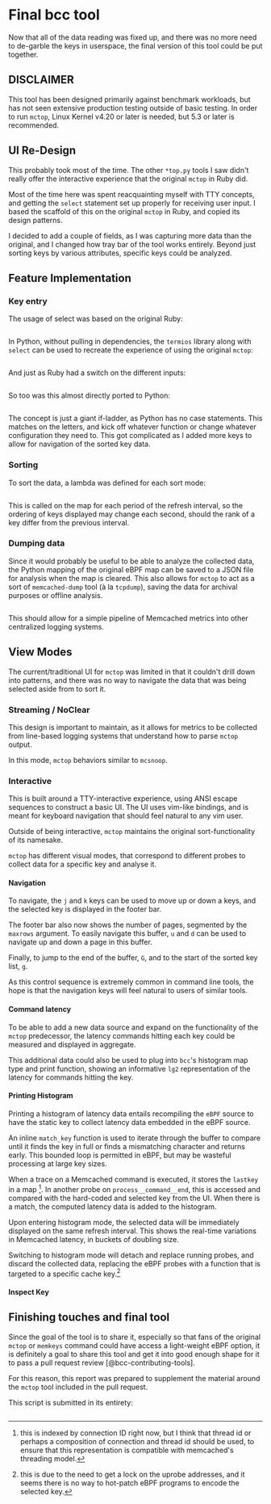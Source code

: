 # Final bcc tool

Now that all of the data reading was fixed up, and there was no more need to
de-garble the keys in userspace, the final version of this tool could be
put together.

## DISCLAIMER

This tool has been designed primarily against benchmark workloads, but has not
seen extensive production testing outside of basic testing. In order to run
`mctop`, Linux Kernel v4.20 or later is needed, but 5.3 or later is
recommended.

## UI Re-Design

This probably took most of the time. The other `*top.py` tools I saw didn't
really offer the interactive experience that the original `mctop` in Ruby did.

Most of the time here was spent reacquainting myself with TTY concepts, and
getting the `select` statement set up properly for receiving user input. I
based the scaffold of this on the original `mctop` in Ruby, and copied its
design patterns.

I decided to add a couple of fields, as I was capturing more data than the
original, and I changed how tray bar of the tool works entirely. Beyond just
sorting keys by various attributes, specific keys could be analyzed.

## Feature Implementation

### Key entry

The usage of select was based on the original Ruby:

```{.ruby include=src/mctop/lib/ui.rb startLine=152 endLine=169}
```

In Python, without pulling in dependencies, the `termios` library  along with
`select` can be used to recreate the experience of using the original `mctop`:

```{.python include=src/bcc/tools/mctop.py  startLine=166 endLine=171}
```

And just as Ruby had a switch on the different inputs:

```{.ruby include=src/mctop/bin/mctop startLine=36 endLine=62}
```

So too was this almost directly ported to Python:

```{.python include=src/bcc/tools/mctop.py  startLine=172 endLine=194}
```

The concept is just a giant if-ladder, as Python has no case statements. This
matches on the letters, and kick off whatever function or change whatever
configuration they need to. This got complicated as I added more keys to allow
for navigation of the sorted key data.

### Sorting

To sort the data, a lambda was defined for each sort mode:

```{.python include=src/bcc/tools/mctop.py  startLine=144 endLine=163}
```

This is called on the map for each period of the refresh interval, so the
ordering of keys displayed may change each second, should the rank of a key
differ from the previous interval.

### Dumping data

Since it would probably be useful to be able to analyze the collected data,
the Python mapping of the original eBPF map can be saved to a JSON file for
analysis when the map is cleared. This also allows for `mctop` to act as a sort
of `memcached-dump` tool (à la `tcpdump`), saving the data for archival purposes
or offline analysis.

```{.python include=src/bcc/tools/mctop.py  startLine=196 endLine=206}
```

This should allow for a simple pipeline of Memcached metrics into other
centralized logging systems.

## View Modes

The current/traditional UI for `mctop` was limited in that it couldn't drill
down into patterns, and there was no way to navigate the data that was being
selected aside from to sort it.

### Streaming / NoClear

This design is important to maintain, as it allows for metrics to be collected
from line-based logging systems that understand how to parse `mctop` output.

In this mode, `mctop` behaviors similar to `mcsnoop`.

### Interactive

This is built around a TTY-interactive experience, using ANSI escape
sequences to construct a basic UI. The UI uses vim-like bindings, and is meant
for keyboard navigation that should feel natural to any vim user.

Outside of being interactive, `mctop` maintains the original sort-functionality
of its namesake.

`mctop` has different visual modes, that correspond to different probes to
collect data for a specific key and analyse it.

#### Navigation

To navigate, the `j` and `k` keys can be used to move up or down a keys, and
the selected key is displayed in the footer bar.

The footer bar also now shows the number of pages, segmented by the `maxrows`
argument. To easily navigate this buffer, `u` and `d` can be used to navigate
up and down a page in this buffer.

Finally, to jump to the end of the buffer, `G`, and to the start of the sorted
 key list, `g`. 

As this control sequence is extremely common in command line tools, the hope is
that the navigation keys will feel natural to users of similar tools.

#### Command latency

To be able to add a new data source and expand on the functionality of the
`mctop` predecessor, the latency commands hitting each key could be measured
and displayed in aggregate.

This additional data could also be used to plug into `bcc`'s histogram map type
and print function, showing an informative `lg2` representation of the latency
for commands hitting the key.

#### Printing Histogram

Printing a histogram of latency data entails recompiling the `eBPF` source to
have the static key to collect latency data embedded in the eBPF source.

An inline `match_key` function is used to iterate through the buffer to compare
until it finds the key in full or finds a mismatching character and returns
early. This bounded loop is permitted in eBPF, but may be wasteful processing
at large key sizes.

When a trace on a Memcached command is executed, it stores the `lastkey` in a
map [^12]. In another probe on `process__command__end`, this is accessed and
compared with the hard-coded and selected key from the UI. When there is a
match, the computed latency data is added to the histogram.

Upon entering histogram mode, the selected data will be immediately
displayed on the same refresh interval. This shows the real-time
variations in Memcached latency, in buckets of doubling size.

Switching to histogram mode will detach and replace running probes, and discard
the collected data, replacing the eBPF probes with a function that is targeted
to a specific cache key.[^13]

#### Inspect Key

## Finishing touches and final tool

Since the goal of the tool is to share it, especially so that fans of the
original `mctop` or `memkeys` command could have access a light-weight eBPF
option, it is definitely a goal to share this tool and get it into good enough
shape for it to pass a pull request review [@bcc-contributing-tools].

For this reason, this report was prepared to supplement the material around the
`mctop` tool included in the pull request.

This script is submitted in its entirety:

```{.python include=src/bcc/tools/mctop.py}
```

[^12]: this is indexed by connection ID right now, but I think that thread id
       or perhaps a composition of connection and thread id should be used, to
       ensure that this representation is compatible with memcached's threading
       model.
[^13]: this is due to the need to get a lock on the uprobe addresses, and it
       seems there is no way to hot-patch eBPF programs to encode the selected
       key.
